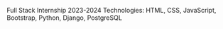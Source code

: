 Full Stack Internship 2023-2024
Technologies: HTML, CSS, JavaScript, Bootstrap, Python, Django, PostgreSQL

